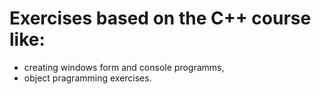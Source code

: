 # Exercises based on the C++ course like:
* creating windows form and console programms,
* object pragramming exercises.